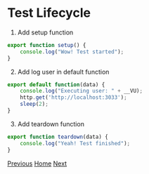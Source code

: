 # Test Lifecycle
1. Add setup function
```javascript
export function setup() {
    console.log("Wow! Test started");
}
```
2. Add log user in default function
```javascript
export default function(data) {
    console.log("Executing user: " + __VU);
    http.get('http://localhost:3033');
    sleep(2);
}
```
3. Add teardown function
```javascript
export function teardown(data) {
    console.log("Yeah! Test finished");
}
```

[Previous](1-First%20Test.md)  [Home](../README.md) [Next](./3-Add%20Users.md)